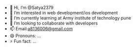 - 👋 Hi, I’m @Satya2379
- 👀 I’m interested in web development/ios development
- 🌱 I’m currently learning at Army institute of technology pune 
- 💞️ I’m looking to collaborate with developers
- 📫 Email:a8136006@gmail.com
- 😄 Pronouns: ...
- ⚡ Fun fact: ...

<!---
Satya2379/Satya2379 is a ✨ special ✨ repository because its `README.md` (this file) appears on your GitHub profile.
You can click the Preview link to take a look at your changes.
--->
